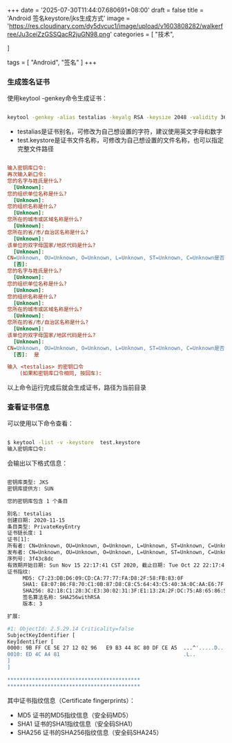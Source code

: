+++
date = '2025-07-30T11:44:07.680691+08:00'
draft = false
title = 'Android 签名keystore/jks生成方式'
image = 'https://res.cloudinary.com/dy5dvcuc1/image/upload/v1603808282/walkerfree/Ju3ceiZzGSSQacR2juGN98.png'
categories = [
    "技术",

]

tags = [
    "Android",
    "签名"
]
+++

### 生成签名证书

使用keytool -genkey命令生成证书：

```bash

keytool -genkey -alias testalias -keyalg RSA -keysize 2048 -validity 36500 -keystore test.keystore
```

* testalias是证书别名，可修改为自己想设置的字符，建议使用英文字母和数字
* test.keystore是证书文件名称，可修改为自己想设置的文件名称，也可以指定完整文件路径

```ini

输入密钥库口令:
再次输入新口令:
您的名字与姓氏是什么?
  [Unknown]:
您的组织单位名称是什么?
  [Unknown]:
您的组织名称是什么?
  [Unknown]:
您所在的城市或区域名称是什么?
  [Unknown]:
您所在的省/市/自治区名称是什么?
  [Unknown]:
该单位的双字母国家/地区代码是什么?
  [Unknown]:
CN=Unknown, OU=Unknown, O=Unknown, L=Unknown, ST=Unknown, C=Unknown是否正确?
  [否]:
您的名字与姓氏是什么?
  [Unknown]:
您的组织单位名称是什么?
  [Unknown]:
您的组织名称是什么?
  [Unknown]:
您所在的城市或区域名称是什么?
  [Unknown]:
您所在的省/市/自治区名称是什么?
  [Unknown]:
该单位的双字母国家/地区代码是什么?
  [Unknown]:
CN=Unknown, OU=Unknown, O=Unknown, L=Unknown, ST=Unknown, C=Unknown是否正确?
  [否]:  是

输入 <testalias> 的密钥口令
	(如果和密钥库口令相同, 按回车):
```

以上命令运行完成后就会生成证书，路径为当前目录

### 查看证书信息

可以使用以下命令查看：

```bash

$ keytool -list -v -keystore  test.keystore
输入密钥库口令:

```

会输出以下格式信息：

```bash

密钥库类型: JKS
密钥库提供方: SUN

您的密钥库包含 1 个条目

别名: testalias
创建日期: 2020-11-15
条目类型: PrivateKeyEntry
证书链长度: 1
证书[1]:
所有者: CN=Unknown, OU=Unknown, O=Unknown, L=Unknown, ST=Unknown, C=Unknown
发布者: CN=Unknown, OU=Unknown, O=Unknown, L=Unknown, ST=Unknown, C=Unknown
序列号: 3f43c8dc
有效期开始日期: Sun Nov 15 22:17:41 CST 2020, 截止日期: Tue Oct 22 22:17:41 CST 2120
证书指纹:
	 MD5: C7:23:DB:D6:09:CD:CA:77:77:FA:D8:2F:58:FB:83:0F
	 SHA1: E8:07:B6:F8:70:C1:0B:87:D8:C8:C5:64:43:C5:40:3A:0C:AA:E6:7F
	 SHA256: 82:18:C1:28:3C:E3:30:02:31:3F:E1:13:2A:2F:DC:75:A8:65:86:5D:97:F1:12:C7:A9:05:61:C2:E7:D5:5F:32
	 签名算法名称: SHA256withRSA
	 版本: 3

扩展:

#1: ObjectId: 2.5.29.14 Criticality=false
SubjectKeyIdentifier [
KeyIdentifier [
0000: 9B FF CE 5E 27 12 02 96   E9 B3 44 8C 80 DF CE A5  ...^'.....D.....
0010: ED 4C A4 81                                        .L..
]
]

*******************************************
*******************************************

```

其中证书指纹信息（Certificate fingerprints）：

* MD5    证书的MD5指纹信息（安全码MD5）
* SHA1    证书的SHA1指纹信息（安全码SHA1）
* SHA256    证书的SHA256指纹信息（安全码SHA245）
